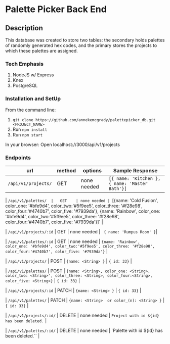 # Palette Picker Back End

## Description
This database was created to store two tables: the secondary holds palettes of randomly generated hex codes, and the primary stores the projects to which these palettes are assigned. 

### Tech Emphasis
1. NodeJS w/ Express
1. Knex
1. PostgreSQL

### Installation and SetUp
From the command line:
1. `git clone https://github.com/annekemcgrady/palettepicker_db.git <PROJECT_NAME>`
1. Run `npm install`
1. Run `npm start`

In your browser:
Open localhost://3000/api/v1/projects

### Endpoints

| url           |     method    | options  | Sample Response |
| ------------- |-------------|    -----|      ---         |
| `/api/v1/projects/`  | GET | none needed | `[{ name: 'Kitchen }, { name: 'Master Bath'}]` |

| `/api/v1/palettes/  |   GET    | none needed | `[{name: 'Cold Fusion', color_one: '#bfe9d4', color_two:'#5f9ee5', color_three: '#f28e98', color_four:'#4740b7', color_five: '#7939da'}, {name: 'Rainbow', color_one: '#bfe9d4',  color_two:'#5f9ee5', color_three: '#f28e98', color_four:'#4740b7', color_five: '#7939da'}]` |

| `/api/v1/projects/:id` |   GET   |  none needed | ` { name: 'Rumpus Room' }`|

| `/api/v1/palettes/:id` | GET | none needed |  `{name: 'Rainbow', color_one: '#bfe9d4', color_two:'#5f9ee5', color_three: '#f28e98', color_four:'#4740b7', color_five: '#7939da'}` |

| `/api/v1/projects/` | POST | `{name: <String> }` | `{ id: 33}` |
  
| `/api/v1/palettes/` | POST | `{name: <String>, color_one: <String>, color_two: <String>', color_three: <String>, color_four:<String>, color_five: <String>}` | `{ id: 33}` |

| `/api/v1/projects/:id` | PATCH | `{name: <String> }` | `{ id: 33}` |

| `/api/v1/palettes/` | PATCH | `{name: <String>  or color_(n): <String> }` | `{ id: 33}` |

| `/api/v1/projects/:id/` | DELETE | none needed | `Project with id ${id} has been deleted.` |

| `/api/v1/palettes/:id/` | DELETE | none needed | `Palette with id ${id} has been deleted.`` |


